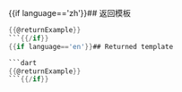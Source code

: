 {{if language=='zh'}}## 返回模板

```dart
{{@returnExample}}
```{{/if}}
{{if language=='en'}}## Returned template

```dart
{{@returnExample}}
```{{/if}}

